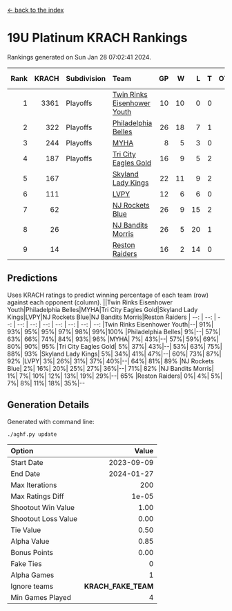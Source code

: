 [<- back to the index](readme.md)
# 19U Platinum KRACH Rankings
Rankings generated on Sun Jan 28 07:02:41 2024.

Rank|KRACH|Subdivision|Team|GP|W|L|T|OTW|OTL|SoS|Exp Wins|Win Diff
---:|---:|:---|:---|---:|---:|---:|---:|---:|---:|---:|---:|---:
1|3361|Playoffs|[Twin Rinks Eisenhower Youth](https://gamesheetstats.com/seasons/3663/teams/140861/schedule)|10|10|0|0|0|0|49|10.8|-0.0
2|322|Playoffs|[Philadelphia Belles](https://gamesheetstats.com/seasons/3663/teams/140864/schedule)|26|18|7|1|0|0|410|19.4|0.0
3|244|Playoffs|[MYHA](https://gamesheetstats.com/seasons/3663/teams/140863/schedule)|8|5|3|0|0|0|176|5.9|0.0
4|187|Playoffs|[Tri City Eagles Gold](https://gamesheetstats.com/seasons/3663/teams/140869/schedule)|16|9|5|2|0|1|135|10.9|0.0
5|167||[Skyland Lady Kings](https://gamesheetstats.com/seasons/3663/teams/140865/schedule)|22|11|9|2|1|0|327|12.9|0.0
6|111||[LVPY](https://gamesheetstats.com/seasons/3663/teams/140860/schedule)|12|6|6|0|0|0|137|6.9|0.0
7|62||[NJ Rockets Blue](https://gamesheetstats.com/seasons/3663/teams/140867/schedule)|26|9|15|2|0|0|608|10.9|0.0
8|26||[NJ Bandits Morris](https://gamesheetstats.com/seasons/3663/teams/140866/schedule)|26|5|20|1|0|0|499|6.4|0.0
9|14||[Reston Raiders](https://gamesheetstats.com/seasons/3663/teams/140868/schedule)|16|2|14|0|0|0|514|2.9|0.0

## Predictions
Uses KRACH ratings to predict winning percentage of each team (row) against each opponent (column).
||Twin Rinks Eisenhower Youth|Philadelphia Belles|MYHA|Tri City Eagles Gold|Skyland Lady Kings|LVPY|NJ Rockets Blue|NJ Bandits Morris|Reston Raiders
| --: | --: | --: | --: | --: | --: | --: | --: | --: | --: 
|Twin Rinks Eisenhower Youth|--| 91%| 93%| 95%| 95%| 97%| 98%| 99%|100%
|Philadelphia Belles|  9%|--| 57%| 63%| 66%| 74%| 84%| 93%| 96%
|MYHA|  7%| 43%|--| 57%| 59%| 69%| 80%| 90%| 95%
|Tri City Eagles Gold|  5%| 37%| 43%|--| 53%| 63%| 75%| 88%| 93%
|Skyland Lady Kings|  5%| 34%| 41%| 47%|--| 60%| 73%| 87%| 92%
|LVPY|  3%| 26%| 31%| 37%| 40%|--| 64%| 81%| 89%
|NJ Rockets Blue|  2%| 16%| 20%| 25%| 27%| 36%|--| 71%| 82%
|NJ Bandits Morris|  1%|  7%| 10%| 12%| 13%| 19%| 29%|--| 65%
|Reston Raiders|  0%|  4%|  5%|  7%|  8%| 11%| 18%| 35%|--

## Generation Details

Generated with command line:
```
./aghf.py update
```

| Option | Value |
| :----- | ----: |
| Start Date | 2023-09-09 |
| End Date | 2024-01-27 |
| Max Iterations | 200 |
| Max Ratings Diff | 1e-05 |
| Shootout Win Value | 1.00 |
| Shootout Loss Value | 0.00 |
| Tie Value | 0.50 |
| Alpha Value | 0.85 |
| Bonus Points | 0.00 |
| Fake Ties | 0 |
| Alpha Games | 1 |
| Ignore teams | __KRACH_FAKE_TEAM__ |
| Min Games Played | 4 |

